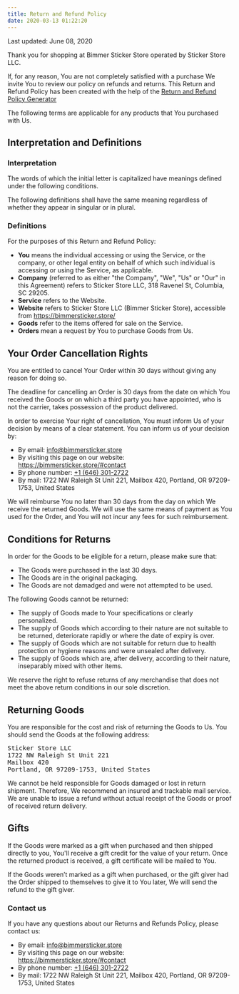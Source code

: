 ```yaml
---
title: Return and Refund Policy
date: 2020-03-13 01:22:20
---
```


Last updated: June 08, 2020

Thank you for shopping at Bimmer Sticker Store operated by Sticker Store LLC.

If, for any reason, You are not completely satisfied with a purchase We invite You to review our policy on refunds and returns. This Return and Refund Policy has been created with the help of the <a href="https://www.termsfeed.com/return-refund-policy-generator/" target="_blank">Return and Refund Policy Generator</a>

The following terms are applicable for any products that You purchased with Us.

## Interpretation and Definitions

### Interpretation

The words of which the initial letter is capitalized have meanings defined under the following conditions.

The following definitions shall have the same meaning regardless of whether they appear in singular or in plural.

### Definitions
For the purposes of this Return and Refund Policy:

* **You** means the individual accessing or using the Service, or the company, or other legal entity on behalf of which such individual is accessing or using the Service, as applicable.
* **Company** (referred to as either &quot;the Company&quot;, &quot;We&quot;, &quot;Us&quot; or &quot;Our&quot; in this Agreement) refers to Sticker Store LLC, 318 Ravenel St, Columbia, SC 29205.
* **Service** refers to the Website.
* **Website** refers to Sticker Store LLC (Bimmer Sticker Store), accessible from <a href="https://bimmersticker.store/" rel="external nofollow noopener" target="_blank">https://bimmersticker.store/</a>
* **Goods** refer to the items offered for sale on the Service.
* **Orders** mean a request by You to purchase Goods from Us.

## Your Order Cancellation Rights

You are entitled to cancel Your Order within 30 days without giving any reason for doing so.

The deadline for cancelling an Order is 30 days from the date on which You received the Goods or on which a third party you have appointed, who is not the carrier, takes possession of the product delivered.

In order to exercise Your right of cancellation, You must inform Us of your decision by means of a clear statement. You can inform us of your decision by:

* By email: <a href="mailto:&#105;&#110;&#102;&#111;&#064;&#098;&#105;&#109;&#109;&#101;&#114;&#115;&#116;&#105;&#099;&#107;&#101;&#114;&#046;&#115;&#116;&#111;&#114;&#101;">&#105;&#110;&#102;&#111;&#064;&#098;&#105;&#109;&#109;&#101;&#114;&#115;&#116;&#105;&#099;&#107;&#101;&#114;&#046;&#115;&#116;&#111;&#114;&#101;</a>
* By visiting this page on our website: https://bimmersticker.store/#contact
* By phone number: <a href="tel:+&#049;&#054;&#052;&#054;&#051;&#048;&#049;&#050;&#055;&#050;&#050;">+&#049;&#032;(&#054;&#052;&#054;)&#032;&#051;&#048;&#049;&#045;&#050;&#055;&#050;&#050;</a>
* By mail: 1722 NW Raleigh St Unit 221, Mailbox 420, Portland, OR 97209-1753, United States


We will reimburse You no later than 30 days from the day on which We receive the returned Goods. We will use the same means of payment as You used for the Order, and You will not incur any fees for such reimbursement.

## Conditions for Returns
In order for the Goods to be eligible for a return, please make sure that:
* The Goods were purchased in the last 30 days.
* The Goods are in the original packaging.
* The Goods are not damadged and were not attempted to be used.

The following Goods cannot be returned:
* The supply of Goods made to Your specifications or clearly personalized.
* The supply of Goods which according to their nature are not suitable to be returned, deteriorate rapidly or where the date of expiry is over.
* The supply of Goods which are not suitable for return due to health protection or hygiene reasons and were unsealed after delivery.
* The supply of Goods which are, after delivery, according to their nature, inseparably mixed with other items.

We reserve the right to refuse returns of any merchandise that does not meet the above return conditions in our sole discretion.

## Returning Goods

You are responsible for the cost and risk of returning the Goods to Us. You should send the Goods at the following address:

<pre>Sticker Store LLC
1722 NW Raleigh St Unit 221
Mailbox 420
Portland, OR 97209-1753, United States
</pre>

We cannot be held responsible for Goods damaged or lost in return shipment. Therefore, We recommend an insured and trackable mail service. We are unable to issue a refund without actual receipt of the Goods or proof of received return delivery.

## Gifts

If the Goods were marked as a gift when purchased and then shipped directly to you, You'll receive a gift credit for the value of your return. Once the returned product is received, a gift certificate will be mailed to You.

If the Goods weren’t marked as a gift when purchased, or the gift giver had the Order shipped to themselves to give it to You later, We will send the refund to the gift giver.

### Contact us

If you have any questions about our Returns and Refunds Policy, please contact us:

* By email: <a href="mailto:&#105;&#110;&#102;&#111;&#064;&#098;&#105;&#109;&#109;&#101;&#114;&#115;&#116;&#105;&#099;&#107;&#101;&#114;&#046;&#115;&#116;&#111;&#114;&#101;">&#105;&#110;&#102;&#111;&#064;&#098;&#105;&#109;&#109;&#101;&#114;&#115;&#116;&#105;&#099;&#107;&#101;&#114;&#046;&#115;&#116;&#111;&#114;&#101;</a>
* By visiting this page on our website: https://bimmersticker.store/#contact
* By phone number: <a href="tel:+&#049;&#054;&#052;&#054;&#051;&#048;&#049;&#050;&#055;&#050;&#050;">+&#049;&#032;(&#054;&#052;&#054;)&#032;&#051;&#048;&#049;&#045;&#050;&#055;&#050;&#050;</a>   
* By mail: 1722 NW Raleigh St Unit 221, Mailbox 420, Portland, OR 97209-1753, United States